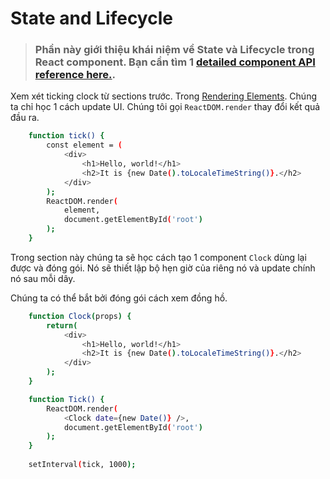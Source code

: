 # State and Lifecycle

>### Phần này giới thiệu khái niệm về State và Lifecycle trong React component. Bạn cần tìm 1 [detailed component API reference here.](https://reactjs.org/docs/react-component.html).

Xem xét ticking clock từ sections trước. Trong [Rendering Elements](https://reactjs.org/docs/rendering-elements.html#rendering-an-element-into-the-dom). Chúng ta chỉ học 1 cách update UI. Chúng tôi gọi `ReactDOM.render`
thay đổi kết quả đầu ra.

```sh
    function tick() {
        const element = (
            <div>
                <h1>Hello, world!</h1>
                <h2>It is {new Date().toLocaleTimeString()}.</h2>
            </div>
        );
        ReactDOM.render(
            element,
            document.getElementById('root')
        );
    }
```

Trong section này chúng ta sẽ học cách tạo 1 component `Clock` dùng lại được và đóng gói. Nó sẽ thiết lập bộ hẹn giờ của riêng nó và update chính nó sau mỗi dây.

Chúng ta có thể bắt bởi đóng gói cách xem đồng hồ.

```sh
    function Clock(props) {
        return(
            <div>
                <h1>Hello, world!</h1>
                <h2>It is {new Date().toLocaleTimeString()}.</h2>
            </div>
        );
    }

    function Tick() {
        ReactDOM.render(
            <Clock date={new Date()} />,
            document.getElementById('root')
        );
    }
    
    setInterval(tick, 1000);
```
